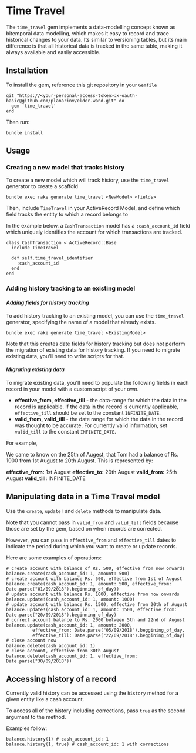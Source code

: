 # Time Travel

The `time_travel` gem implements a data-modelling concept known as bitemporal data modelling, which makes it easy to record and trace historical changes to your data. Its similar to versioning tables, but its main difference is that all historical data is tracked in the same table, making it always available and easily accessible.

## Installation

To install the gem, reference this git repository in your `Gemfile`

    git "https://<your-personal-access-token>:x-oauth-basic@github.com/planarinv/elder-wand.git" do
      gem 'time_travel'
    end
    
Then run:

    bundle install
    
## Usage

### Creating a new model that tracks history

To create a new model which will track history, use the `time_travel` generator to create a scaffold

    bundle exec rake generate time_travel <NewModel> <fields>
    
Then, include `TimeTravel` in your ActiveRecord Model, and define which field tracks the entity to which a record belongs to

In the example below. a `CashTransaction` model has a `:cash_account_id` field which uniquely identifies the account for which transactions are tracked.

    class CashTransaction < ActiveRecord::Base 
      include TimeTravel

      def self.time_travel_identifier
        :cash_account_id
      end
    end
    
### Adding history tracking to an existing model

#### _Adding fields for history tracking_

To add history tracking to an existing model, you can use the `time_travel` generator, specifying the name of a model that already exists.

    bundle exec rake generate time_travel <ExistingModel>
    
Note that this creates date fields for history tracking but does not perform the migration of existing data for history tracking. If you need to migrate existing data, you'll need to write scripts for that. 
    
#### _Migrating existing data_

To migrate existing data, you'll need to populate the following fields in each record in your model with a custom script of your own. 

- **effective_from, effective_till** - the data-range for which the data in the record is applicable. If the data in the record is currently applicable, `effective_till` should be set to the constant `INFINITE_DATE`.
- **valid_from, valid_till** - the date range for which the data in the record was thought to be accurate. For currently valid information, set `valid_till` to the constant `INFINITE_DATE`.

For example,

We came to know on the 25th of Augest, that Tom had a balance of Rs. 1000 from 1st August to 20th August. This is represented by:

**effective_from:** 1st August
**effective_to:** 20th August
**valid_from:** 25th August
**valid_till:** INFINITE_DATE

## Manipulating data in a Time Travel model

Use the `create`, `update!` and `delete` methods to manipulate data.

Note that you cannot pass in `valid_from` and `valid_till` fields because those are set by the gem, based on when records are corrected.

However, you can pass in `effective_from` and `effective_till` dates to indicate the period during which you want to create or update records.

Here are some examples of operations: 

    # create account with balance of Rs. 500, effective from now onwards
    balance.create(cash_account_id: 1, amount: 500)
    # create account with balance Rs. 500, effective from 1st of August
    balance.create(cash_account_id: 1, amount: 500, effective_from: Date.parse("01/09/2018").beginning_of_day))
    # update account with balance Rs. 1000, effective from now onwards
    balance.update!(cash_account_id: 1, amount: 1000)
    # update account with balance Rs. 1500, effective from 20th of August
    balance.update!(cash_account_id: 1, amount: 1500, effective_from: Date.parse("20/09/2018").beginning_of_day)
    # correct account balance to Rs. 2000 between 5th and 22nd of August
    balance.update(cash_account_id: 1, amount: 2000,
              effective_from: Date.parse("05/09/2018").beggining_of_day, 
              effective_till: Date.parse("22/09/2018").beggining_of_day)
    # close account now
    balance.delete(cash_account_id: 1)
    # close account, effective from 30th August
    balance.delete(cash_account_id: 1, effective_from: Date.parse("30/09/2018"))

## Accessing history of a record

Currently valid history can be accessed using the `history` method for a given entity like a cash account.

To access all of the history including corrections, pass `true` as the second argument to the method.

Examples follow:

    balance.history(1) # cash_account_id: 1
    balance.history(1, true) # cash_account_id: 1 with corrections

